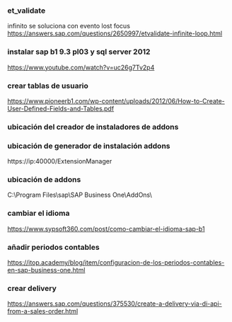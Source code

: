 
### et_validate
infinito se soluciona con evento lost focus
https://answers.sap.com/questions/2650997/etvalidate-infinite-loop.html


### instalar sap b1 9.3 pl03 y sql server 2012
https://www.youtube.com/watch?v=uc26g7Tv2p4

### crear tablas de usuario
https://www.pioneerb1.com/wp-content/uploads/2012/06/How-to-Create-User-Defined-Fields-and-Tables.pdf

### ubicación del creador de instaladores de addons


### ubicación de generador de instalación addons
https://ip:40000/ExtensionManager


### ubicación de addons
C:\Program Files\sap\SAP Business One\AddOns\


### cambiar el idioma
https://www.sypsoft360.com/post/como-cambiar-el-idioma-sap-b1

### añadir periodos contables
https://itop.academy/blog/item/configuracion-de-los-periodos-contables-en-sap-business-one.html

### crear delivery
https://answers.sap.com/questions/375530/create-a-delivery-via-di-api-from-a-sales-order.html

